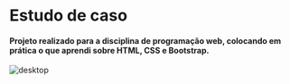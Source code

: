 # Estudo de caso
#### Projeto realizado para a disciplina de programação web, colocando em prática o que aprendi sobre HTML, CSS e Bootstrap.

![desktop](https://user-images.githubusercontent.com/54564103/142778820-6f0eb842-dac4-4b75-b43f-f27a45d00e6b.png)
